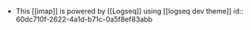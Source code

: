 - This [[imap]] is powered by [[Logseq]] using [[logseq dev theme]]
  id:: 60dc710f-2622-4a1d-b71c-0a5f8ef83abb